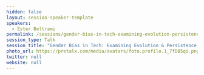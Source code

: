 ```yaml
---
hidden: false
layout: session-speaker-template
speakers: 
  - Ester Beltrami
permalink: /sessions/gender-bias-in-tech-examining-evolution-persistence-of-stereotypes/
session_type: Talk
session_title: "Gender Bias in Tech: Examining Evolution & Persistence of Stereotypes"
photo_url: https://pretalx.com/media/avatars/foto.profilo.1_7fDB5qi.png
twitter: null
website: null
---
```


